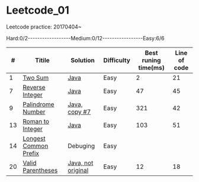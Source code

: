 # Leetcode_01
Leetcode practice: 20170404~

Hard:0/2------------------Medium:0/12-----------------Easy:6/6

#|Titile           |Solution                                       |Difficulty|Best runing time(ms)|Line of code|
-|-----------------|-----------------------------------------------|----------|--------------------|------------|
1|[Two Sum](https://leetcode.com/problems/two-sum/#/description)|[Java](https://github.com/Penciler/Leetcode_01/blob/master/Java/1.%20Two%20Sum)  |Easy      |2                   |21          |
7|[Reverse Integer](https://leetcode.com/problems/reverse-integer/#/description)|[Java](https://github.com/Penciler/Leetcode_01/blob/master/Java/7.%20Reverse%20Integer) |Easy      |47                  |45          |
9|[Palindrome Number](https://leetcode.com/problems/palindrome-number/#/description)|[Java, copy #7](https://github.com/Penciler/Leetcode_01/blob/master/Java/9.%20Palindrome%20Number) |Easy      |321               |42          |
13|[Roman to Integer](https://leetcode.com/problems/roman-to-integer/#/description) |[Java](https://github.com/Penciler/Leetcode_01/blob/master/Java/13.%20Roman%20to%20Integer)|Easy   |103             |51          |
14|[Longest Common Prefix](https://leetcode.com/problems/longest-common-prefix/#/description)|Debuging|Easy | | |
20|[Valid Parentheses](https://leetcode.com/problems/valid-parentheses/#/description)|[Java, not original](https://github.com/Penciler/Leetcode_01/blob/master/Java/20.%20Valid%20Parentheses)|Easy  |12  |18   |
